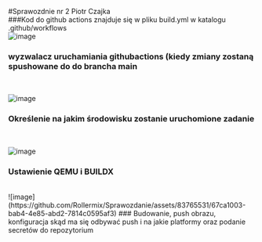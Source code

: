   #Sprawozdnie nr 2 Piotr Czajka
  <br>
  ###Kod do github actions znajduje się w pliku build.yml w katalogu .github/workflows
<br>
![image](https://github.com/Rollermix/Sprawozdanie/assets/83765531/d528a209-913f-4d98-9878-fded1fcd124f)
### wyzwalacz uruchamiania githubactions (kiedy zmiany zostaną spushowane do do brancha main
<br>

![image](https://github.com/Rollermix/Sprawozdanie/assets/83765531/a5dd2bfd-131c-4c87-a571-8dfa0680529a)
<br>
### Określenie na jakim środowisku zostanie uruchomione zadanie
<br>

![image](https://github.com/Rollermix/Sprawozdanie/assets/83765531/5d6b0243-5fce-4320-b212-fb4da1596754)
### Ustawienie QEMU i BUILDX
<br>
![image](https://github.com/Rollermix/Sprawozdanie/assets/83765531/67ca1003-bab4-4e85-abd2-7814c0595af3)
### Budowanie, push obrazu, konfiguracja skąd ma się odbywać push i na jakie platformy oraz podanie secretów do repozytorium

